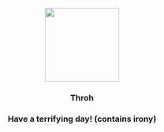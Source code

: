 <p align="center">
    <img src="https://raw.githubusercontent.com/PokeAPI/sprites/master/sprites/pokemon/538.png" width="150" height="150">
</p>
<h3 align="center"> <b>Throh</b></h3>
<h3 align="center">Have a terrifying day! (contains irony)</h3>
